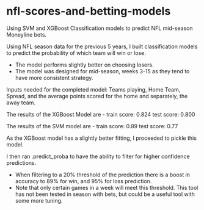 # nfl-scores-and-betting-models
Using SVM and XGBoost Classification models to predict NFL mid-season Moneyline bets.

Using NFL season data for the previous 5 years, I built classification models to predict the probability of which team will win or lose.
- The model performs slightly better on choosing losers.
- The model was designed for mid-season, weeks 3-15 as they tend to have more consistent strategy.

Inputs needed for the completed model: Teams playing, Home Team, Spread, and the average points scored for the home and separately, the away team.

The results of the XGBoost Model are - 
train score: 0.824
test score: 0.800

The results of the SVM model are -
train score: 0.89
test score: 0.77

As the XGBoost model has a slightly better fitting, I proceeded to pickle this model.  

I then ran .predict_proba to have the ability to filter for higher confidence predictions. 
- When filtering to a 20% threshold of the prediction there is a boost in accuracy to 89% for win, and 95% for loss prediction. 
- Note that only certain games in a week will meet this threshold.  This tool has not been tested in season with bets, but could be a useful tool with some more tuning. 
